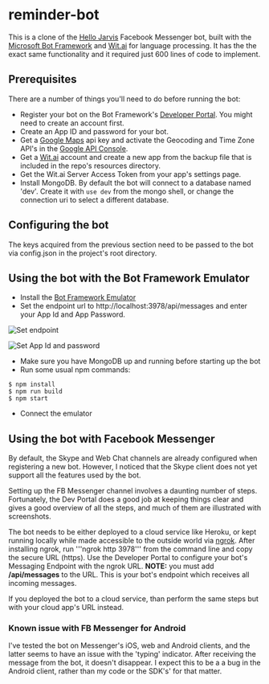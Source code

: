 # reminder-bot

This is a clone of the [Hello Jarvis](https://facebook.com/helloimjarvis/) Facebook Messenger bot, built with the [Microsoft Bot Framework](https://dev.botframework.com/) and [Wit.ai](https://wit.ai) for language processing. It has the the exact same functionality and it required just 600 lines of code to implement.

## Prerequisites
There are a number of things you'll need to do before running the bot:
* Register your bot on the Bot Framework's [Developer Portal](https://dev.botframework.com/bots/new). You might need to create an account first.
* Create an App ID and password for your bot.
* Get a [Google Maps](https://developers.google.com/maps/web-services/) api key and activate the Geocoding and Time Zone API's in the [Google API Console](https://console.cloud.google.com/).
* Get a [Wit.ai](https://wit.ai) account and create a new app from the backup file that is included in the repo's resources directory.
* Get the Wit.ai Server Access Token from your app's settings page.
* Install MongoDB. By default the bot will connect to a database named 'dev'. Create it with ```use dev``` from the mongo shell, or change the connection uri to select a different database.

## Configuring the bot
The keys acquired from the previous section need to be passed to the bot via config.json in the project's root directory.

## Using the bot with the Bot Framework Emulator
* Install the [Bot Framework Emulator](https://docs.botframework.com/en-us/tools/bot-framework-emulator/)
* Set the endpoint url to http://localhost:3978/api/messages and enter your App Id and App Password.

![Set endpoint](https://cloud.githubusercontent.com/assets/3374297/21108231/cf2f3340-c094-11e6-8870-3ca4cfe2f8a6.png)

![Set App Id and password](https://cloud.githubusercontent.com/assets/3374297/21108232/cf6547be-c094-11e6-86cc-2b992ecb0a45.png)

* Make sure you have MongoDB up and running before starting up the bot
* Run some usual npm commands:

```
$ npm install
$ npm run build
$ npm start
```
* Connect the emulator

## Using the bot with Facebook Messenger
By default, the Skype and Web Chat channels are already configured when registering a new bot. However, I noticed that the Skype client does not yet support all the features used by the bot.

Setting up the FB Messenger channel involves a daunting number of steps. Fortunately, the Dev Portal does a good job at keeping things clear and gives a good overview of all the steps, and much of them are illustrated with screenshots.

The bot needs to be either deployed to a cloud service like Heroku, or kept running locally while made accessible to the outside world via [ngrok](https://ngrok.com/).
After installing ngrok, run '''ngrok http 3978''' from the command line and copy the secure URL (https). Use the Developer Portal to configure your bot's Messaging Endpoint with the ngrok URL. **NOTE:** you must add **/api/messages** to the URL. This is your bot's endpoint which receives all incoming messages.

If you deployed the bot to a cloud service, than perform the same steps but with your cloud app's URL instead.

### Known issue with FB Messenger for Android
I've tested the bot on Messenger's iOS, web and Android clients, and the latter seems to have an issue with the 'typing' indicator. After receiving the message from the bot, it doesn't disappear. I expect this to be a a bug in the Android client, rather than my code or the SDK's' for that matter.
